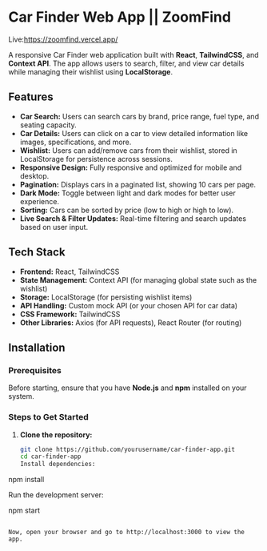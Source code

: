 # Car Finder Web App || ZoomFind

Live:https://zoomfind.vercel.app/

A responsive Car Finder web application built with **React**, **TailwindCSS**, and **Context API**. The app allows users to search, filter, and view car details while managing their wishlist using **LocalStorage**.

## Features

- **Car Search:** Users can search cars by brand, price range, fuel type, and seating capacity.
- **Car Details:** Users can click on a car to view detailed information like images, specifications, and more.
- **Wishlist:** Users can add/remove cars from their wishlist, stored in LocalStorage for persistence across sessions.
- **Responsive Design:** Fully responsive and optimized for mobile and desktop.
- **Pagination:** Displays cars in a paginated list, showing 10 cars per page.
- **Dark Mode:** Toggle between light and dark modes for better user experience.
- **Sorting:** Cars can be sorted by price (low to high or high to low).
- **Live Search & Filter Updates:** Real-time filtering and search updates based on user input.

## Tech Stack

- **Frontend:** React, TailwindCSS
- **State Management:** Context API (for managing global state such as the wishlist)
- **Storage:** LocalStorage (for persisting wishlist items)
- **API Handling:** Custom mock API (or your chosen API for car data)
- **CSS Framework:** TailwindCSS
- **Other Libraries:** Axios (for API requests), React Router (for routing)

## Installation

### Prerequisites

Before starting, ensure that you have **Node.js** and **npm** installed on your system.

### Steps to Get Started

1. **Clone the repository:**
   ```bash
   git clone https://github.com/yourusername/car-finder-app.git
   cd car-finder-app
   Install dependencies:
   ```

npm install

Run the development server:

npm start

```

Now, open your browser and go to http://localhost:3000 to view the app.
```

